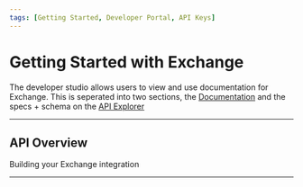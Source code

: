 ```yaml
---
tags: [Getting Started, Developer Portal, API Keys]
---
```


# Getting Started with Exchange

The developer studio allows users to view and use documentation for Exchange. This is seperated into two sections, the [Documentation](?path=/docs/introduction/exchange-intro.md) and the specs + schema on the [API Explorer](../api/?type=post&path=/boarding/add_application)

---

## API Overview

Building your Exchange integration

<!-- type: row -->

<!-- type: card
title: Using our APIs
description: Introduction on our environments and how to use our APIs
link: ?path=docs/getting-started/getting-started-apis.md
-->
<!-- type: card
title: Authentication
description: How to authenticate to use the Exchange APIs 
link: ?path=docs/getting-started/getting-started-authorization.md
-->

<!-- type: card
title: Boarding
description: Start onboarding a submerchant by API
link: ?path=docs/getting-started/getting-started-boarding.md
-->
<!-- type: row-end -->

<!-- type: row -->
<!-- type: card
title: Underwriting
description: Submits an application for underwriting checks and returns decision reports
link: ?path=docs/getting-started/getting-started-underwriting.md
-->

<!-- type: card
title: Funding
description: Fund sub-merchants through Exchange
link: ?path=docs/getting-started/getting-started-funding.md
-->

<!-- type: card
title: Reporting
description: Consume reporting for funding that has happened through exchange
link: ../api/?type=post&path=/boarding/outlet/add
-->
<!-- type: row-end -->

<!-- type: row -->

<!-- type: card
title: Transactions
description: Consume reporting for funding that has happened through Exchange
link: ?path=docs/getting-started/getting-started-reporting-transactions.md
-->

<!-- type: card
title: Maintenance
description: Submit a maintenance case for a sub-merchant post-boarding.
link: ?path=docs/getting-started/getting-started-maintenance.md
-->

<!-- type: card
title: Release Notes
description: See the latest release notes for the dev studio
link: ?path=docs/release-notes/2024.md

-->

<!-- type: row-end -->

---

